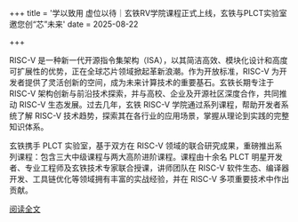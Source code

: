 +++
title = '学以致用 虚位以待｜玄铁RV学院课程正式上线，玄铁与PLCT实验室邀您创“芯”未来'
date = 2025-08-22

+++

RISC-V 是一种新一代开源指令集架构（ISA），以其简洁高效、模块化设计和高度可扩展性的优势，正在全球芯片领域掀起革新浪潮。作为开放标准，RISC-V 为开发者提供了灵活创新的空间，成为未来计算技术的重要基石。玄铁长期专注于 RISC-V 架构创新与前沿技术探索，并与高校、企业及开源社区深度合作，共同推动 RISC-V 生态发展。过去几年，玄铁 RISC-V 学院通过系列课程，帮助开发者系统了解 RISC-V 技术趋势，探索其在各行业的应用场景，掌握从理论到实践的完整知识体系。

玄铁携手 PLCT 实验室，基于双方在 RISC-V 领域的联合研究成果，重磅推出系列课程：包含三大中级课程与两大高阶进阶课程。课程由十余名 PLCT 明星开发者、专业工程师及玄铁技术专家联合授课，讲师团队在 RISC-V 软件生态、编译器开发、工具链优化等领域拥有丰富的实战经验，并在 RISC-V 多项重要技术中作出贡献。

[阅读全文](https://mp.weixin.qq.com/s/1K17gWu_TZFfzkxgZGxL-Q)

